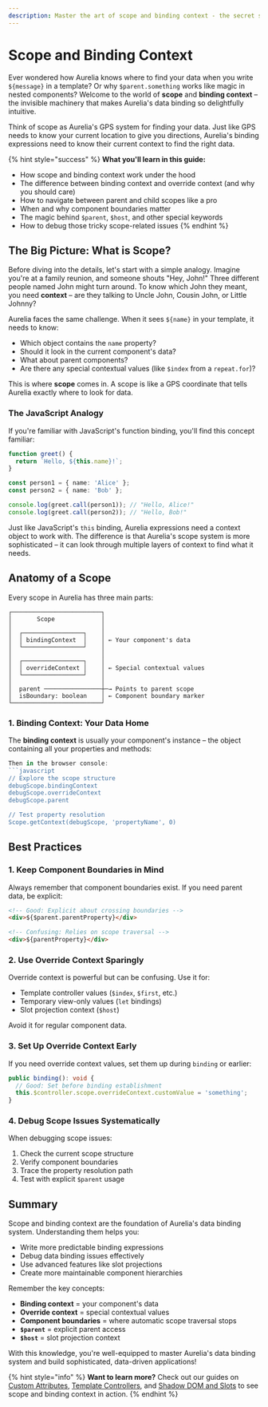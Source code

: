 ```yaml
---
description: Master the art of scope and binding context - the secret sauce behind Aurelia's powerful data binding magic.
---
```


# Scope and Binding Context

Ever wondered how Aurelia knows where to find your data when you write `${message}` in a template? Or why `$parent.something` works like magic in nested components? Welcome to the world of **scope** and **binding context** – the invisible machinery that makes Aurelia's data binding so delightfully intuitive.

Think of scope as Aurelia's GPS system for finding your data. Just like GPS needs to know your current location to give you directions, Aurelia's binding expressions need to know their current context to find the right data.

{% hint style="success" %}
**What you'll learn in this guide:**

* How scope and binding context work under the hood
* The difference between binding context and override context (and why you should care)
* How to navigate between parent and child scopes like a pro
* When and why component boundaries matter
* The magic behind `$parent`, `$host`, and other special keywords
* How to debug those tricky scope-related issues
{% endhint %}

## The Big Picture: What is Scope?

Before diving into the details, let's start with a simple analogy. Imagine you're at a family reunion, and someone shouts "Hey, John!" Three different people named John might turn around. To know which John they meant, you need **context** – are they talking to Uncle John, Cousin John, or Little Johnny?

Aurelia faces the same challenge. When it sees `${name}` in your template, it needs to know:
- Which object contains the `name` property?
- Should it look in the current component's data?
- What about parent components?
- Are there any special contextual values (like `$index` from a `repeat.for`)?

This is where **scope** comes in. A scope is like a GPS coordinate that tells Aurelia exactly where to look for data.

### The JavaScript Analogy

If you're familiar with JavaScript's function binding, you'll find this concept familiar:

```typescript
function greet() {
  return `Hello, ${this.name}!`;
}

const person1 = { name: 'Alice' };
const person2 = { name: 'Bob' };

console.log(greet.call(person1)); // "Hello, Alice!"
console.log(greet.call(person2)); // "Hello, Bob!"
```

Just like JavaScript's `this` binding, Aurelia expressions need a context object to work with. The difference is that Aurelia's scope system is more sophisticated – it can look through multiple layers of context to find what it needs.

## Anatomy of a Scope

Every scope in Aurelia has three main parts:

```
┌─────────────────────────┐
│       Scope             │
│                         │
│  ┌─────────────────┐    │
│  │ bindingContext  │    │ ← Your component's data
│  └─────────────────┘    │
│                         │
│  ┌─────────────────┐    │
│  │ overrideContext │    │ ← Special contextual values
│  └─────────────────┘    │
│                         │
│  parent ────────────────┼─→ Points to parent scope
│  isBoundary: boolean    │ ← Component boundary marker
└─────────────────────────┘
```

### 1. Binding Context: Your Data Home

The **binding context** is usually your component's instance – the object containing all your properties and methods:

```typescript
Then in the browser console:
```javascript
// Explore the scope structure
debugScope.bindingContext
debugScope.overrideContext
debugScope.parent

// Test property resolution
Scope.getContext(debugScope, 'propertyName', 0)
```

## Best Practices

### 1. Keep Component Boundaries in Mind

Always remember that component boundaries exist. If you need parent data, be explicit:

```html
<!-- Good: Explicit about crossing boundaries -->
<div>${$parent.parentProperty}</div>

<!-- Confusing: Relies on scope traversal -->
<div>${parentProperty}</div>
```

### 2. Use Override Context Sparingly

Override context is powerful but can be confusing. Use it for:
- Template controller values (`$index`, `$first`, etc.)
- Temporary view-only values (`let` bindings)
- Slot projection context (`$host`)

Avoid it for regular component data.

### 3. Set Up Override Context Early

If you need override context values, set them up during `binding` or earlier:

```typescript
public binding(): void {
  // Good: Set before binding establishment
  this.$controller.scope.overrideContext.customValue = 'something';
}
```

### 4. Debug Scope Issues Systematically

When debugging scope issues:
1. Check the current scope structure
2. Verify component boundaries
3. Trace the property resolution path
4. Test with explicit `$parent` usage

## Summary

Scope and binding context are the foundation of Aurelia's data binding system. Understanding them helps you:

- Write more predictable binding expressions
- Debug data binding issues effectively
- Use advanced features like slot projections
- Create more maintainable component hierarchies

Remember the key concepts:
- **Binding context** = your component's data
- **Override context** = special contextual values
- **Component boundaries** = where automatic scope traversal stops
- **`$parent`** = explicit parent access
- **`$host`** = slot projection context

With this knowledge, you're well-equipped to master Aurelia's data binding system and build sophisticated, data-driven applications!

{% hint style="info" %}
**Want to learn more?** Check out our guides on [Custom Attributes](custom-attributes.md), [Template Controllers](../templates/template-controllers.md), and [Shadow DOM and Slots](shadow-dom-and-slots.md) to see scope and binding context in action.
{% endhint %}
